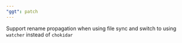 ```yaml
---
"ggt": patch
---
```


Support rename propagation when using file sync and switch to using `watcher` instead of `chokidar`
